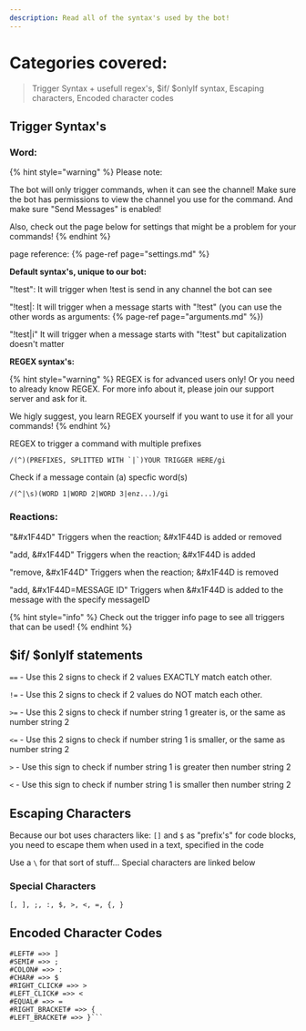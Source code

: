 ```yaml
---
description: Read all of the syntax's used by the bot!
---
```


# Categories covered:

> Trigger Syntax + usefull regex's, $if/ $onlyIf syntax, Escaping characters, Encoded character codes

## Trigger Syntax's

### Word:

{% hint style="warning" %}
Please note:

The bot will only trigger commands, when it can see the channel! Make sure the bot has permissions to view the channel you use for the command. And make sure "Send Messages" is enabled!

Also, check out the page below for settings that might be a problem for your commands!
{% endhint %}

page reference: {% page-ref page="settings.md" %}

**Default syntax's, unique to our bot:**

"!test": It will trigger when !test is send in any channel the bot can see

"!test|: It will trigger when a message starts with "!test" \(you can use the other words as arguments: {% page-ref page="arguments.md" %}\)

"!test|i" It will trigger when a message starts with "!test" but capitalization doesn't matter


**REGEX syntax's:**

{% hint style="warning" %}
REGEX is for advanced users only! Or you need to already know REGEX. For more info about it, please join our support server and ask for it.

We higly suggest, you learn REGEX yourself if you want to use it for all your commands!
{% endhint %}


REGEX to trigger a command with multiple prefixes

```/(^)(PREFIXES, SPLITTED WITH `|`)YOUR TRIGGER HERE/gi```

Check if a message contain (a) specfic word(s)

```/(^|\s)(WORD 1|WORD 2|WORD 3|enz...)/gi```

### Reactions:

"&#x1F44D" Triggers when the reaction; &#x1F44D is added or removed

"add, &#x1F44D" Triggers when the reaction; &#x1F44D is added

"remove, &#x1F44D" Triggers when the reaction; &#x1F44D is removed

"add, &#x1F44D=MESSAGE ID" Triggers when &#x1F44D is added to the message with the specify messageID


{% hint style="info" %}
Check out the trigger info page to see all triggers that can be used!
{% endhint %}

## $if/ $onlyIf statements

`==` - Use this 2 signs to check if 2 values EXACTLY match eatch other.

`!=` - Use this 2 signs to check if 2 values do NOT match each other. 

`>=` - Use this 2 signs to check if number string 1 greater is, or the same as number string 2

`<=` - Use this 2 signs to check if number string 1 is smaller, or the same as number string 2

`>` - Use this sign to check if number string 1 is greater then number string 2

`<` - Use this sign to check if number string 1 is smaller then number string 2

## Escaping Characters

Because our bot uses characters like: `[]` and `$` as "prefix's" for code blocks, you need to escape them when used in a text, specified in the code

Use a `\` for that sort of stuff... Special characters are linked below

### Special Characters

```[, ], ;, :, $, >, <, =, {, }```

## Encoded Character Codes

```#RIGHT# =>> [
#LEFT# =>> ]
#SEMI# =>> ;
#COLON# =>> :
#CHAR# =>> $
#RIGHT_CLICK# =>> >
#LEFT_CLICK# =>> <
#EQUAL# =>> =
#RIGHT_BRACKET# =>> {
#LEFT_BRACKET# =>> }```
